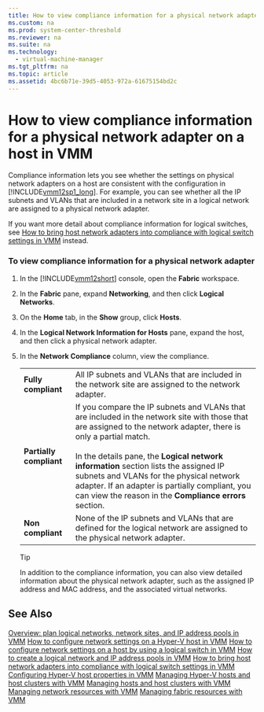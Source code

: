 ```yaml
---
title: How to view compliance information for a physical network adapter on a host in VMM
ms.custom: na
ms.prod: system-center-threshold
ms.reviewer: na
ms.suite: na
ms.technology: 
  - virtual-machine-manager
ms.tgt_pltfrm: na
ms.topic: article
ms.assetid: 4bc6b71e-39d5-4053-972a-61675154bd2c
---
```

# How to view compliance information for a physical network adapter on a host in VMM
Compliance information lets you see whether the settings on physical network adapters on a host are consistent with the configuration in [!INCLUDE[vmm12sp1_long](../Token/vmm12sp1_long_md.md)]. For example, you can see whether all the IP subnets and VLANs that are included in a network site in a logical network are assigned to a physical network adapter.

If you want more detail about compliance information for logical switches, see [How to bring host network adapters into compliance with logical switch settings in VMM](../Topic/How-to-bring-host-network-adapters-into-compliance-with-logical-switch-settings-in-VMM.md) instead.

### To view compliance information for a physical network adapter

1.  In the [!INCLUDE[vmm12short](../Token/vmm12short_md.md)] console, open the **Fabric** workspace.

2.  In the **Fabric** pane, expand **Networking**, and then click **Logical Networks**.

3.  On the **Home** tab, in the **Show** group, click **Hosts**.

4.  In the **Logical Network Information for Hosts** pane, expand the host, and then click a physical network adapter.

5.  In the **Network Compliance** column, view the compliance.

    |||
    |-|-|
    |**Fully compliant**|All IP subnets and VLANs that are included in the network site are assigned to the network adapter.|
    |**Partially compliant**|If you compare the IP subnets and VLANs that are included in the network site with those that are assigned to the network adapter, there is only a partial match.<br /><br />In the details pane, the **Logical network information** section lists the assigned IP subnets and VLANs for the physical network adapter. If an adapter is partially compliant, you can view the reason in the **Compliance errors** section.|
    |**Non compliant**|None of the IP subnets and VLANs that are defined for the logical network are assigned to the physical network adapter.|

    > [!TIP]
    > In addition to the compliance information, you can also view detailed information about the physical network adapter, such as the assigned IP address and MAC address, and the associated virtual networks.

## See Also
[Overview: plan logical networks, network sites, and IP address pools in VMM](../Topic/Overview--plan-logical-networks,-network-sites,-and-IP-address-pools-in-VMM.md)
[How to configure network settings on a Hyper-V host in VMM](../Topic/How-to-configure-network-settings-on-a-Hyper-V-host-in-VMM.md)
[How to configure network settings on a host by using a logical switch in VMM](../Topic/How-to-configure-network-settings-on-a-host-by-using-a-logical-switch-in-VMM.md)
[How to create a logical network and IP address pools in VMM](../Topic/How-to-create-a-logical-network-and-IP-address-pools-in-VMM.md)
[How to bring host network adapters into compliance with logical switch settings in VMM](../Topic/How-to-bring-host-network-adapters-into-compliance-with-logical-switch-settings-in-VMM.md)
[Configuring Hyper-V host properties in VMM](../Topic/Configuring-Hyper-V-host-properties-in-VMM.md)
[Managing Hyper-V hosts and host clusters with VMM](../Topic/Managing-Hyper-V-hosts-and-host-clusters-with-VMM.md)
[Managing hosts and host clusters with VMM](../Topic/Managing-hosts-and-host-clusters-with-VMM.md)
[Managing network resources with VMM](../Topic/Managing-network-resources-with-VMM.md)
[Managing fabric resources with VMM](../Topic/Managing-fabric-resources-with-VMM.md)

